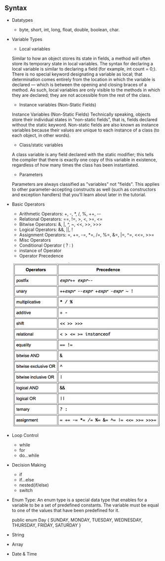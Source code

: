 ## Syntax

* Datatypes
    * byte, short, int, long, float, double, boolean, char.
* Variable Types
    * Local variables

    Similar to how an object stores its state in fields, a method will often store its temporary state in local variables. The syntax for declaring a local variable is similar to declaring a field (for example, int count = 0;). There is no special keyword designating a variable as local; that determination comes entirely from the location in which the variable is declared — which is between the opening and closing braces of a method. As such, local variables are only visible to the methods in which they are declared; they are not accessible from the rest of the class.
    * Instance variables (Non-Static Fields)

    Instance Variables (Non-Static Fields) Technically speaking, objects store their individual states in "non-static fields", that is, fields declared without the static keyword. Non-static fields are also known as instance variables because their values are unique to each instance of a class (to each object, in other words).
    * Class/static variables

    A class variable is any field declared with the static modifier; this tells the compiler that there is exactly one copy of this variable in existence, regardless of how many times the class has been instantiated.
    * Parameters

    Parameters are always classified as "variables" not "fields". This applies to other parameter-accepting constructs as well (such as constructors and exception handlers) that you'll learn about later in the tutorial.
* Basic Operators
    * Arithmetic Operators: +, -, *, /, %, ++, --
    * Relational Operators: ==, !=, >, <, >=, <=
    * Bitwise Operators: &, |, ^, ~, <<, >>, >>>
    * Logical Operators: &&, ||, !
    * Assignment Operators: =, +=, -=, *=, /=, %=, &=, |=, ^=, <<=, >>=
    * Misc Operators
    * Conditional Operator ( ? : )
    * instance of Operator
    * Operator Precedence

    ![OP](https://github.com/kaiyuean/presentation1/blob/master/resources/OperatorPrecedence.png)
* Loop Control
    * while
    * for
    * do...while
* Decision Making
    * if
    * if...else
    * nested(if/else) 
    * switch
* Enum Type: An enum type is a special data type that enables for a variable to be a set of predefined constants. The variable must be equal to one of the values that have been predefined for it. 

    public enum Day {
        SUNDAY, MONDAY, TUESDAY, WEDNESDAY,
        THURSDAY, FRIDAY, SATURDAY 
    }
* String
* Array
* Date & Time